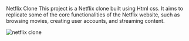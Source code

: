 
Netflix Clone
This project is a Netflix clone built using Html css. It aims to replicate some of the core functionalities of the Netflix website, such as browsing movies, creating user accounts, and streaming content.


![netflix clone](https://github.com/khushi2411/Netflix-clone/assets/103480054/f8fddba1-7396-4030-9f5b-8b0f034d4d91)
